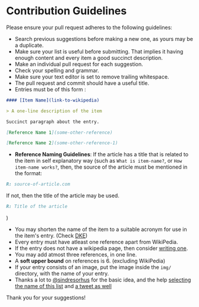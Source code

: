 # Contribution Guidelines

Please ensure your pull request adheres to the following guidelines:

- Search previous suggestions before making a new one, as yours may be a duplicate.
- Make sure your list is useful before submitting. That implies it having enough content and every item a good succinct description.
- Make an individual pull request for each suggestion.
- Check your spelling and grammar.
- Make sure your text editor is set to remove trailing whitespace.
- The pull request and commit should have a useful title.
- Entries must be of this form :

```md
#### [Item Name](link-to-wikipedia)

> A one-line description of the item

Succinct paragraph about the entry.

[Reference Name 1](some-other-reference)

[Reference Name 2](some-other-reference-1)
```

- **Reference Naming Guidelines**: If the article has a title that is related to the item
in self explanatory way (such as `What is item-name?`, or `How item-name works?`, then, the source of
the article must be mentioned in the format:  
```md
R: source-of-article.com
```
If not, then the title of the article may be used.  
```md
R: Title of the article
```
)
- You may shorten the name of the item to a suitable acronym for use in the item's entry. (Check [DKE](https://github.com/icyflame/awesome-social-scienc#dunning-kruger-effect-dke))
- Every entry must have atleast one reference apart from WikiPedia.
- If the entry does not have a wikipedia page, then consider [writing one](https://en.wikipedia.org/wiki/Main_Page).
- You may add atmost three references, in one line.
- A **soft upper bound** on references is 6. (excluding WikiPedia)
- If your entry consists of an image, put the image inside the `img/` directory,
with the name of your entry.
- Thanks a lot to [@sindresorhus](https://github.com/sindresorhus) for the basic idea, and the help [selecting the name of this list](https://github.com/sindresorhus/awesome/issues/229) and [a tweet as well](https://twitter.com/_icyflame/status/630298201329786880)

Thank you for your suggestions!
